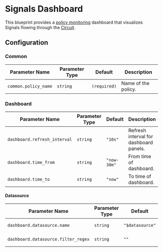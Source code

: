 # Signals Dashboard

This blueprint provides a
[policy monitoring](/references/policies/monitoring.md) dashboard that
visualizes Signals flowing through the [Circuit](/concepts/policy/circuit.md).

## Configuration

<!-- Configuration Marker -->

### Common

| Parameter Name       | Parameter Type | Default      | Description         |
| -------------------- | -------------- | ------------ | ------------------- |
| `common.policy_name` | `string`       | `(required)` | Name of the policy. |

### Dashboard

| Parameter Name               | Parameter Type | Default     | Description                            |
| ---------------------------- | -------------- | ----------- | -------------------------------------- |
| `dashboard.refresh_interval` | `string`       | `"10s"`     | Refresh interval for dashboard panels. |
| `dashboard.time_from`        | `string`       | `"now-30m"` | From time of dashboard.                |
| `dashboard.time_to`          | `string`       | `"now"`     | To time of dashboard.                  |

#### Datasource

| Parameter Name                      | Parameter Type | Default         | Description              |
| ----------------------------------- | -------------- | --------------- | ------------------------ |
| `dashboard.datasource.name`         | `string`       | `"$datasource"` | Datasource name.         |
| `dashboard.datasource.filter_regex` | `string`       | `""`            | Datasource filter regex. |
